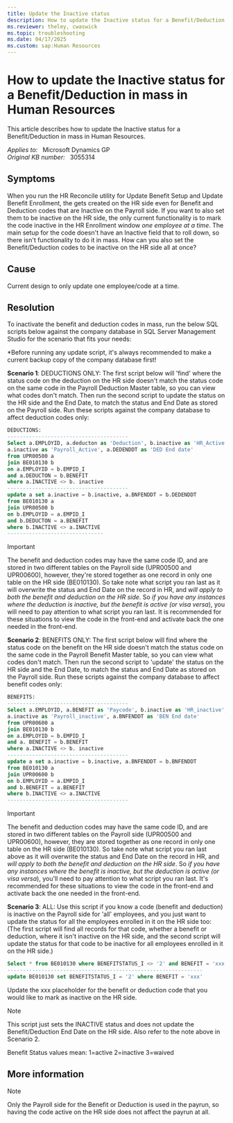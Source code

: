 ```yaml
---
title: Update the Inactive status
description: How to update the Inactive status for a Benefit/Deduction in mass in Human Resources.
ms.reviewer: theley, cwaswick
ms.topic: troubleshooting
ms.date: 04/17/2025
ms.custom: sap:Human Resources
---
```

# How to update the Inactive status for a Benefit/Deduction in mass in Human Resources

This article describes how to update the Inactive status for a Benefit/Deduction in mass in Human Resources.

_Applies to:_ &nbsp; Microsoft Dynamics GP  
_Original KB number:_ &nbsp; 3055314

## Symptoms

When you run the HR Reconcile utility for Update Benefit Setup and Update Benefit Enrollment, the gets created on the HR side even for Benefit and Deduction codes that are Inactive on the Payroll side. If you want to also set them to be inactive on the HR side, the only current functionality is to mark the code inactive in the HR Enrollment window *one employee at a time*. The main setup for the code doesn't have an Inactive field that to roll down, so there isn't functionality to do it in mass. How can you also set the Benefit/Deduction codes to be inactive on the HR side all at once?

## Cause

Current design to only update one employee/code at a time.

## Resolution

To inactivate the benefit and deduction codes in mass, run the below SQL scripts below against the company database in SQL Server Management Studio for the scenario that fits your needs:

*Before running any update script, it's always recommended to make a current backup copy of the company database first!

**Scenario 1**: DEDUCTIONS ONLY: The first script below will 'find' where the status code on the deduction on the HR side doesn't match the status code on the same code in the Payroll Deduction Master table, so you can view what codes don't match. Then run the second script to update the status on the HR side and the End Date, to match the status and End Date as stored on the Payroll side. Run these scripts against the company database to affect deduction codes only:

```sql
DEDUCTIONS:
---------------------------------------
Select a.EMPLOYID, a.deducton as 'Deduction', b.inactive as 'HR_Active', 
a.inactive as 'Payroll_Active', a.DEDENDDT as 'DED End date' 
from UPR00500 a
join BE010130 b
on a.EMPLOYID = b.EMPID_I
and a.DEDUCTON = b.BENEFIT
where a.INACTIVE <> b. inactive
---------------------------------------
update a set a.inactive = b.inactive, a.BNFENDDT = b.DEDENDDT
from BE010130 a
join UPR00500 b
on b.EMPLOYID = a.EMPID_I
and b.DEDUCTON = a.BENEFIT
where b.INACTIVE <> a.INACTIVE
-------------------------------
```

> [!IMPORTANT]
> The benefit and deduction codes may have the same code ID, and are stored in two different tables on the Payroll side (UPR00500 and UPR00600), however, they're stored together as one record in only one table on the HR side (BE010130). So take note what script you ran last as it will overwrite the status and End Date on the record in HR, and *will apply to both the benefit and deduction on the HR side*. So *if you have any instances where the deduction is inactive, but the benefit is active (or visa versa*), you will need to pay attention to what script you ran last. It is recommended for these situations to view the code in the front-end and activate back the one needed in the front-end.

**Scenario 2**: BENEFITS ONLY: The first script below will find where the status code on the benefit on the HR side doesn't match the status code on the same code in the Payroll Benefit Master table, so you can view what codes don't match. Then run the second script to 'update' the status on the HR side and the End Date, to match the status and End Date as stored on the Payroll side. Run these scripts against the company database to affect benefit codes only:

```sql
BENEFITS:
---------------------------------------
Select a.EMPLOYID, a.BENEFIT as 'Paycode', b.inactive as 'HR_inactive', 
a.inactive as 'Payroll_inactive', a.BNFENDDT as 'BEN End date' 
from UPR00600 a
join BE010130 b
on a.EMPLOYID = b.EMPID_I
and a. BENEFIT = b.BENEFIT
where a.INACTIVE <> b. inactive
---------------------------------------
update a set a.inactive = b.inactive, a.BNFENDDT = b.BNFENDDT 
from BE010130 a
join UPR00600 b
on b.EMPLOYID = a.EMPID_I
and b.BENEFIT = a.BENEFIT
where b.INACTIVE <> a.INACTIVE
--------------------------------------- 
```

> [!IMPORTANT]
> The benefit and deduction codes may have the same code ID, and are stored in two different tables on the Payroll side (UPR00500 and UPR00600), however, they are stored together as one record in only one table on the HR side (BE010130). So take note what script you ran last above as it will overwrite the status and End Date on the record in HR, and *will apply to both the benefit and deduction on the HR side*. So *if you have any instances where the benefit is inactive, but the deduction is active (or visa versa*), you'll need to pay attention to what script you ran last. It's recommended for these situations to view the code in the front-end and activate back the one needed in the front-end.

**Scenario 3**: ALL: Use this script if you know a code (benefit and deduction) is inactive on the Payroll side for 'all' employees, and you just want to update the status for all the employees enrolled in it on the HR side too: (The first script will find all records for that code, whether a benefit or deduction, where it isn't inactive on the HR side, and the second script will update the status for that code to be inactive for all employees enrolled in it on the HR side.)

```sql
Select * from BE010130 where BENEFITSTATUS_I <> '2' and BENEFIT = 'xxx'
---------------------------------------------------------------
update BE010130 set BENEFITSTATUS_I = '2' where BENEFIT = 'xxx'
```

Update the xxx placeholder for the benefit or deduction code that you would like to mark as inactive on the HR side.

> [!NOTE]
> This script just sets the INACTIVE status and does not update the Benefit/Deduction End Date on the HR side. Also refer to the note above in Scenario 2.

Benefit Status values mean:
1=active
2=inactive
3=waived

## More information

> [!NOTE]
> Only the Payroll side for the Benefit or Deduction is used in the payrun, so having the code active on the HR side does not affect the payrun at all.
